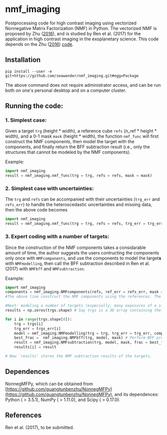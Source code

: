 # nmf_imaging

Postprocessing code for high contrast imaging using vectorized Nonnegative Matrix Factorization (NMF) in Python. The vectorized NMF is proposed by Zhu ([2016](http://adsabs.harvard.edu/abs/2016arXiv161206037Z)), and is studied by Ren et al. (2017) for the application in high contrast imaging in the exoplanetary science. This code depends on the Zhu ([2016](http://adsabs.harvard.edu/abs/2016arXiv161206037Z)) [code](https://github.com/seawander/NonnegMFPy).

## Installation
```pip install --user -e git+https://github.com/seawander/nmf_imaging.git#egg=Package```

The above command does not require administrator access, and can be run both on one's personal desktop and on a computer cluster.

## Running the code:

### 1. Simplest case: 
Given a target ```trg``` (height * width), a reference cube ```refs``` (n_ref * height * width), and a 0-1 mask ```mask``` (height * width), the function ```nmf_func``` will first construct the NMF components, then model the target with the components, and finally return the BFF subtraction result (i.e., only the structures that cannot be modeled by the NMF components). 

Example:
```python
import nmf_imaging
result = nmf_imaging.nmf_func(trg = trg, refs = refs, mask = mask)
```

### 2. Simplest case with uncertainties: 
The ```trg``` and ```refs``` can be accompanied with their uncertainties (```trg_err``` and ```refs_err```) to handle the heteroscedastic uncertainties and missing data, then the above code becomes
```python
import nmf_imaging
result = nmf_imaging.nmf_func(trg = trg, refs = refs, trg_err = trg_err, refs_err = refs_err, mask = mask)
```


### 3. Expert coding with a number of targets:
Since the construction of the NMF components takes a considarable amount of time, the author suggests the users contructing the components only once with ```NMFcomponents```, and use the components to model the target**s** with ```NMFmodelling```, then call the BFF subtraction described in Ren et al. (2017) with ```NMFbff``` and ```NMFsubtraction```.

Example:
```python
import nmf_imaging
components = nmf_imaging.NMFcomponents(refs, ref_err = refs_err, mask = mask, n_components = componentNum, maxiters = maxiters, oneByOne=oneByOne)
#The above line construct the NMF components using the references. The components can be stored in local disk to save future computational cost.

#Next: modeling a number of targets (especially, many exposures of a single targets):
results = np.zeros(trgs.shape) # Say trgs is a 3D array containing the targets that need NMF modeling, then results store the NMF subtraction results.

for i in range(trgs.shape[0]):
    trg = trgs[i]
    trg_err = trgs_err[i]
    model = nmf_imaging.NMFmodelling(trg = trg, trg_err = trg_err, components = components, n_components = componentNum, trg_err = trg_err, mask_components=mask, maxiters=maxiters) # Model the target with the constructed components.
    best_frac =  nmf_imaging.NMFbff(trg, model, mask) # Perform BFF procedure to find out the best fraction to model the target.
    result = nmf_imaging.NMFsubtraction(trg, model, mask, frac = best_frac) # Subtract the best model from the target
    results[i] = result

# Now `results' stores the NMF subtraction results of the targets.
```

## Dependences
NonnegMFPy, which can be obtained from [https://github.com/guangtunbenzhu/NonnegMFPy](https://github.com/guangtunbenzhu/NonnegMFPy), and its dependences: Python ( > 3.5.1), NumPy ( > 1.11.0), and Scipy ( > 0.17.0).
    
## References
Ren et al. (2017), to be submitted.
